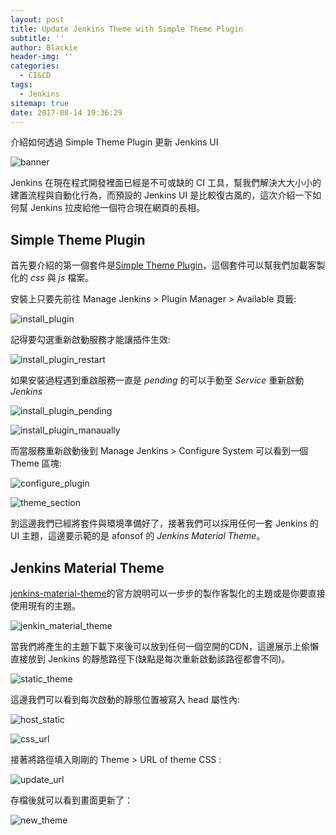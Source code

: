 ```yaml
---
layout: post
title: Update Jenkins Theme with Simple Theme Plugin
subtitle: ''
author: Blackie
header-img: ''
categories:
  - CI&CD
tags:
  - Jenkins
sitemap: true
date: 2017-08-14 19:36:29
---
```


介紹如何透過 Simple Theme Plugin 更新 Jenkins UI

<!-- More -->

![banner](banner.png)

Jenkins 在現在程式開發裡面已經是不可或缺的 CI 工具，幫我們解決大大小小的建置流程與自動化行為，而預設的 Jenkins UI 是比較復古風的，這次介紹一下如何幫 Jenkins 拉皮給他一個符合現在網頁的長相。

## Simple Theme Plugin ##

首先要介紹的第一個套件是[Simple Theme Plugin](https://wiki.jenkins.io/display/JENKINS/Simple+Theme+Plugin)，這個套件可以幫我們加載客製化的 *css* 與 *js* 檔案。

安裝上只要先前往 Manage Jenkins > Plugin Manager > Available 頁籤:

![install_plugin](install_plugin.png)

記得要勾選重新啟動服務才能讓插件生效:

![install_plugin_restart](install_plugin_restart.png)

如果安裝過程遇到重啟服務一直是 *pending* 的可以手動至 *Service* 重新啟動 *Jenkins*

![install_plugin_pending](install_plugin_pending.png)

![install_plugin_manaually](install_plugin_manaually.png)

而當服務重新啟動後到 Manage Jenkins > Configure System 可以看到一個 Theme 區塊:

![configure_plugin](configure_plugin.png)

![theme_section](theme_section.png)

到這邊我們已經將套件與環境準備好了，接著我們可以採用任何一套 Jenkins 的 UI 主題，這邊要示範的是 afonsof 的 *Jenkins Material Theme*。

## Jenkins Material Theme ##

[jenkins-material-theme](http://afonsof.com/jenkins-material-theme/)的官方說明可以一步步的製作客製化的主題或是你要直接使用現有的主題。

![jenkin_material_theme](jenkin_material_theme.png)

當我們將產生的主題下載下來後可以放到任何一個空開的CDN，這邊展示上偷懶直接放到 Jenkins 的靜態路徑下(缺點是每次重新啟動該路徑都會不同)。

![static_theme](static_theme.png)

這邊我們可以看到每次啟動的靜態位置被寫入 head 屬性內:

![host_static](host_static.png)

![css_url](css_url.png)

接著將路徑填入剛剛的 Theme > URL of theme CSS :

![update_url](update_url.png)

存檔後就可以看到畫面更新了：

![new_theme](new_theme.png)